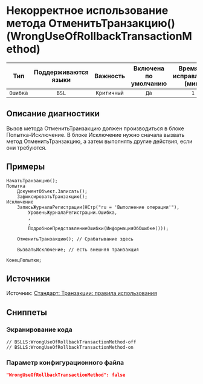 # Некорректное использование метода ОтменитьТранзакцию() (WrongUseOfRollbackTransactionMethod)

 Тип | Поддерживаются<br>языки | Важность | Включена<br>по умолчанию | Время на<br>исправление (мин) | Тэги 
 :-: | :-: | :-: | :-: | :-: | :-: 
 `Ошибка` | `BSL` | `Критичный` | `Да` | `1` | `standard` 

<!-- Блоки выше заполняются автоматически, не трогать -->
## Описание диагностики
<!-- Описание диагностики заполняется вручную. Необходимо понятным языком описать смысл и схему работу -->
Вызов метода ОтменитьТранзакцию должен производиться в блоке Попытка-Исключение. 
В блоке Исключение нужно сначала вызвать метод ОтменитьТранзакцию, а затем выполнять другие действия, если они требуются.
## Примеры
<!-- В данном разделе приводятся примеры, на которые диагностика срабатывает, а также можно привести пример, как можно исправить ситуацию -->
```bsl
НачатьТранзакцию();
Попытка
    ДокументОбъект.Записать();
    ЗафиксироватьТранзакцию();
Исключение
    ЗаписьЖурналаРегистрации(НСтр("ru = 'Выполнение операции'"),
        УровеньЖурналаРегистрации.Ошибка,
        ,
        ,
        ПодробноеПредставлениеОшибки(ИнформацияОбОшибке()));

    ОтменитьТранзакцию(); // Срабатывание здесь

    ВызватьИсключение; // есть внешняя транзакция

КонецПопытки;
```
## Источники
<!-- Необходимо указывать ссылки на все источники, из которых почерпнута информация для создания диагностики -->

Источник: [Стандарт: Транзакции: правила использования](https://its.1c.ru/db/v8std#content:783:hdoc:_top)

## Сниппеты

<!-- Блоки ниже заполняются автоматически, не трогать -->
### Экранирование кода

```bsl
// BSLLS:WrongUseOfRollbackTransactionMethod-off
// BSLLS:WrongUseOfRollbackTransactionMethod-on
```

### Параметр конфигурационного файла

```json
"WrongUseOfRollbackTransactionMethod": false
```
